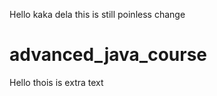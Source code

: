 

Hello kaka dela this is still 
 poinless change 
# advanced_java_course

Hello thois is extra text
